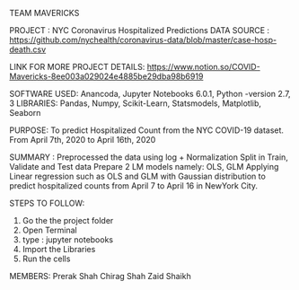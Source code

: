 TEAM MAVERICKS

PROJECT : 
  NYC Coronavirus Hospitalized Predictions
DATA SOURCE : 
  https://github.com/nychealth/coronavirus-data/blob/master/case-hosp-death.csv
  
LINK FOR MORE PROJECT DETAILS: https://www.notion.so/COVID-Mavericks-8ee003a029024e4885be29dba98b6919

SOFTWARE USED: 
  Anancoda, Jupyter Notebooks 6.0.1, Python -version 2.7, 3 
LIBRARIES:
  Pandas, Numpy, Scikit-Learn, Statsmodels, Matplotlib, Seaborn

PURPOSE:
  To predict Hospitalized Count from the NYC COVID-19 dataset.
  From April 7th, 2020 to April 16th, 2020

SUMMARY :
Preprocessed the data using log + Normalization 
Split in Train, Validate and Test data
Prepare 2 LM models namely: OLS, GLM
Applying Linear regression such as OLS and GLM with Gaussian distribution to predict hospitalized counts from April 7 to April 16 in NewYork City. 

STEPS TO FOLLOW:
1. Go the the project folder
2. Open Terminal 
3. type : jupyter notebooks
4. Import the Libraries
5. Run the cells

MEMBERS:
Prerak Shah
Chirag Shah
Zaid Shaikh



